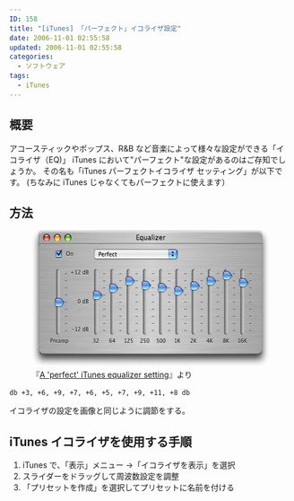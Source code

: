 ```yaml
---
ID: 158
title: "[iTunes] 「パーフェクト」イコライザ設定"
date: 2006-11-01 02:55:58
updated: 2006-11-01 02:55:58
categories:
  - ソフトウェア
tags:
  - iTunes
---
```


## 概要

アコースティックやポップス、R&B など音楽によって様々な設定ができる「イコライザ（EQ)」
iTunes において"パーフェクト"な設定があるのはご存知でしょうか。
その名も「iTunes パーフェクトイコライザ セッティング」が以下です。
(ちなみに iTunes じゃなくてもパーフェクトに使えます）

<!--more-->

## 方法

<figure>
  <img alt="パーフェクトイコライザ" src="/images/Perfect-Equalizer.jpg" width="456" height="244" />
  <figcaption>『<a href="http://hints.macworld.com/article.php?story=20040902070807431" rel="nofollow">A 'perfect' iTunes equalizer setting</a>』より</figcaption>
</figure>

```
db +3, +6, +9, +7, +6, +5, +7, +9, +11, +8 db
```

イコライザの設定を画像と同じように調節をする。

## iTunes イコライザを使用する手順

1. iTunes で、「表示」メニュー ->「イコライザを表示」を選択
1. スライダーをドラッグして周波数設定を調整
1. 「プリセットを作成」を選択してプリセットに名前を付ける

